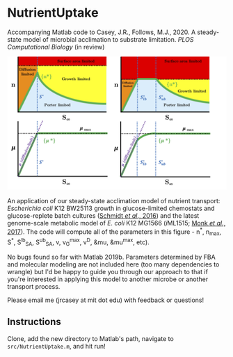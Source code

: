 # NutrientUptake

Accompanying Matlab code to Casey, J.R., Follows, M.J., 2020. A steady-state model of microbial acclimation to substrate limitation. *PLOS Computational Biology* (in review)

![Figure 3](https://github.com/jrcasey/NutrientUptake/blob/master/assets/Figure_3_new.jpg)

An application of our steady-state acclimation model of nutrient transport: *Escherichia coli* K12 BW25113 growth in glucose-limited chemostats and glucose-replete batch cultures ([Schmidt *et al*., 2016](https://www.nature.com/articles/nbt.3418)) and the latest genome-scale metabolic model of *E. coli* K12 MG1566 (*i*ML1515; [Monk *et al*., 2017](https://www.nature.com/articles/nbt.3956)). The code will compute all of the parameters in this figure - n<sup>\*</sup>, n<sub>max</sub>, S<sup>\*</sup>, S<sup>lb</sup><sub>SA</sub>, S<sup>ub</sup><sub>SA</sub>, v, v<sub>G</sub><sup>max</sup>, v<sup>D</sup>, &mu, &mu<sup>max</sup>, etc).

No bugs found so far with Matlab 2019b. Parameters determined by FBA and molecular modeling are not included here (too many dependencies to wrangle) but I'd be happy to guide you through our approach to that if you're interested in applying this model to another microbe or another transport process. 

Please email me (jrcasey at mit dot edu) with feedback or questions!

## Instructions
Clone, add the new directory to Matlab's path, navigate to `src/NutrientUptake.m`, and hit run!

